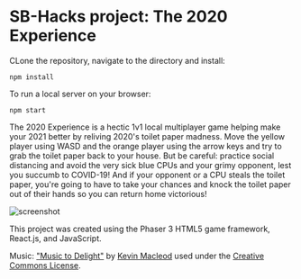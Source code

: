# SB-Hacks project: The 2020 Experience

CLone the repository, navigate to the directory and install:
<pre><code>npm install
</code></pre>

To run a local server on your browser:
<pre><code>npm start
</code></pre>


The 2020 Experience is a hectic 1v1 local multiplayer game helping make your 2021 better by reliving 2020's toilet paper madness. Move the yellow player using WASD and the orange player using the arrow keys and try to grab the toilet paper back to your house. But be careful: practice social distancing and avoid the very sick blue CPUs and your grimy opponent, lest you succumb to COVID-19! And if your opponent or a CPU steals the toilet paper, you're going to have to take your chances and knock the toilet paper out of their hands so you can return home victorious!

![screenshot](https://github.com/danielsdai/SB-Hacks/blob/main/screenshot.JPG)

This project was created using the Phaser 3 HTML5 game framework, React.js, and JavaScript.

Music: ["Music to Delight"](https://incompetech.filmmusic.io/song/4103-music-to-delight/) by [Kevin Macleod](https://incompetech.filmmusic.io/artists/kevin-macleod) used under the [Creative Commons License](https://incompetech.filmmusic.io/standard-license).
